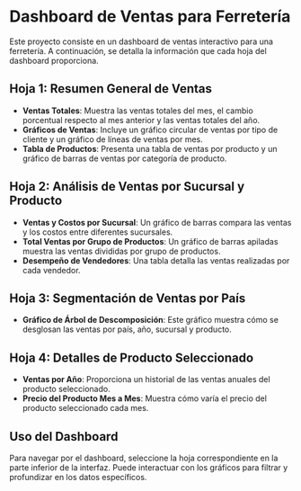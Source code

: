 # Dashboard de Ventas para Ferretería

Este proyecto consiste en un dashboard de ventas interactivo para una ferretería. A continuación, se detalla la información que cada hoja del dashboard proporciona.

## Hoja 1: Resumen General de Ventas

- **Ventas Totales**: Muestra las ventas totales del mes, el cambio porcentual respecto al mes anterior y las ventas totales del año.
- **Gráficos de Ventas**: Incluye un gráfico circular de ventas por tipo de cliente y un gráfico de líneas de ventas por mes.
- **Tabla de Productos**: Presenta una tabla de ventas por producto y un gráfico de barras de ventas por categoría de producto.

## Hoja 2: Análisis de Ventas por Sucursal y Producto

- **Ventas y Costos por Sucursal**: Un gráfico de barras compara las ventas y los costos entre diferentes sucursales.
- **Total Ventas por Grupo de Productos**: Un gráfico de barras apiladas muestra las ventas divididas por grupo de productos.
- **Desempeño de Vendedores**: Una tabla detalla las ventas realizadas por cada vendedor.

## Hoja 3: Segmentación de Ventas por País

- **Gráfico de Árbol de Descomposición**: Este gráfico muestra cómo se desglosan las ventas por país, año, sucursal y producto.

## Hoja 4: Detalles de Producto Seleccionado

- **Ventas por Año**: Proporciona un historial de las ventas anuales del producto seleccionado.
- **Precio del Producto Mes a Mes**: Muestra cómo varía el precio del producto seleccionado cada mes.

## Uso del Dashboard

Para navegar por el dashboard, seleccione la hoja correspondiente en la parte inferior de la interfaz. Puede interactuar con los gráficos para filtrar y profundizar en los datos específicos.

